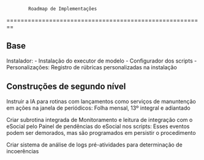             Roadmap de Implementações
========================================================
## Base
Instalador:
    - Instalação do executor de modelo
    - Configurador dos scripts
    - Personalizações:
        Registro de rúbricas personalizadas na instalação 


## Construções de segundo nível
Instruir a IA para rotinas com lançamentos como serviços de manuntenção em ações na janela de periódicos:
    Folha mensal, 13º integral e adiantado

Criar subrotina integrada de Monitoramento e leitura de integração com o eSocial pelo Painel de pendências do eSocial nos scripts:
    Esses eventos podem ser demorados, mas são programados em persistir o procedimento
    
Criar sistema de análise de logs pré-atividades para determinação de incoerências

